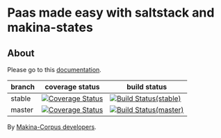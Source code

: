 Paas made easy with saltstack and makina-states
===================================================
About
------

Please go to this [documentation](http://makina-states.readthedocs.org).

| branch  | coverage status                                                                                                                                                      |  build status                                                                                                                                    |
|---------|----------------------------------------------------------------------------------------------------------------------------------------------------------------------|--------------------------------------------------------------------------------------------------------------------------------------------------|
| stable  | [![Coverage Status](https://coveralls.io/repos/makinacorpus/makina-states/badge.svg?branch=stable)](https://coveralls.io/r/makinacorpus/makina-states?branch=stable) |  [![Build Status(stable)](https://travis-ci.org/makinacorpus/makina-states.svg?branch=stable)](https://travis-ci.org/makinacorpus/makina-states) |
| master  | [![Coverage Status](https://coveralls.io/repos/makinacorpus/makina-states/badge.svg?branch=master)](https://coveralls.io/r/makinacorpus/makina-states?branch=master) |  [![Build Status(master)](https://travis-ci.org/makinacorpus/makina-states.svg?branch=master)](https://travis-ci.org/makinacorpus/makina-states) |

By [Makina-Corpus developers](http://www.makina-corpus.com).
